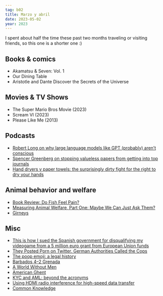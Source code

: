 ```yaml
---
tag: b02
title: Marzo y abril
date: 2023-05-02
year: 2023
---
```


I spent about half the time these past two months traveling or visiting friends, so this one is a shorter one :)

## Books & comics

- Akamatsu & Seven: Vol. 1
- Our Dining Table
- Aristotle and Dante Discover the Secrets of the Universe

## Movies & TV Shows

- The Super Mario Bros Movie (2023)
- Scream VI (2023)
- Please Like Me (2013)

## Podcasts

- [Robert Long on why large language models like GPT (probably) aren’t conscious](https://80000hours.org/podcast/episodes/robert-long-artificial-sentience/)
- [Spencer Greenberg on stopping valueless papers from getting into top journals](https://80000hours.org/podcast/episodes/spencer-greenberg-stopping-valueless-papers/)
- [Hand dryers v paper towels: the surprisingly dirty fight for the right to dry your hands](https://www.theguardian.com/news/audio/2019/may/06/hand-dryers-v-paper-towels-the-surprisingly-dirty-fight-for-the-right-to-dry-your-hands-podcast)

## Animal behavior and welfare

- [Book Review: Do Fish Feel Pain?](https://thingofthings.substack.com/p/book-review-do-fish-feel-pain)
- [Measuring Animal Welfare, Part One: Maybe We Can Just Ask Them?](https://thingofthings.substack.com/p/measuring-animal-welfare-part-one)
- [Girneys](https://en.wikipedia.org/wiki/Girneys)

## Misc

- [This is how I sued the Spanish government for disqualifying my videogame from a 5 million euro grant from European Union funds](https://www.reddit.com/r/gamedev/comments/12v7rey/this_is_how_i_sued_the_spanish_government_for/)
- [They Posted Porn on Twitter. German Authorities Called the Cops](https://www.wired.com/story/germany-twitter-porn-police/)
- [The poop emoji: a legal history](https://www.theverge.com/23650699/poop-emoji-law-judges-unicode)
- [Barbados 4–2 Grenada](https://en.wikipedia.org/wiki/Barbados_4%E2%80%932_Grenada)
- [A World Without Men](https://www.thecut.com/2023/03/4b-movement-feminism-south-korea.html)
- [American Ghent](https://www.americanprogress.org/article/american-ghent/)
- [KYC and AML: beyond the acronyms](https://www.bitsaboutmoney.com/archive/kyc-and-aml-beyond-the-acronyms/)
- [Using HDMI radio interference for high-speed data transfer](https://www.windytan.com/2023/02/using-hdmi-radio-interference-for-high.html?m=1)
- [Common Knowledge](https://plato.stanford.edu/entries/common-knowledge/)
